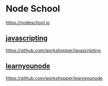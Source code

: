 # Node School

https://nodeschool.io

## [javascripting](javascripting)

https://github.com/workshopper/javascripting

## [learnyounode](learnyounode)

https://github.com/workshopper/learnyounode
